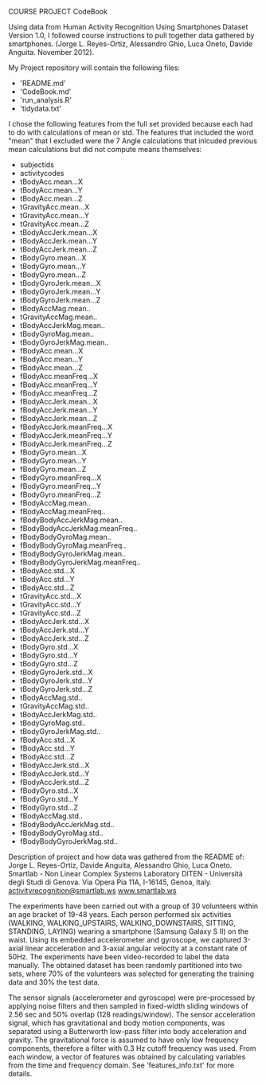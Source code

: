 COURSE PROJECT CodeBook 

Using data from Human Activity Recognition Using Smartphones Dataset Version 1.0, I followed course instructions to pull together data gathered by smartphones. (Jorge L. Reyes-Ortiz, Alessandro Ghio, Luca Oneto, Davide Anguita. November 2012).

My Project repository will contain the following files:
- 'README.md'
- 'CodeBook.md'
- 'run_analysis.R'
- 'tidydata.txt'

I chose the following features from the full set provided because each had to do with calculations of mean or std. The features that included the word "mean" that I excluded were the 7 Angle calculations that inlcuded previous mean calculations but did not compute means themselves:
- subjectids
-	activitycodes
-	tBodyAcc.mean...X
-	tBodyAcc.mean...Y
-	tBodyAcc.mean...Z
-	tGravityAcc.mean...X
-	tGravityAcc.mean...Y
-	tGravityAcc.mean...Z
-	tBodyAccJerk.mean...X
-	tBodyAccJerk.mean...Y
-	tBodyAccJerk.mean...Z
-	tBodyGyro.mean...X
-	tBodyGyro.mean...Y
-	tBodyGyro.mean...Z
-	tBodyGyroJerk.mean...X
-	tBodyGyroJerk.mean...Y
-	tBodyGyroJerk.mean...Z
- tBodyAccMag.mean..
-	tGravityAccMag.mean..
-	tBodyAccJerkMag.mean..
-	tBodyGyroMag.mean..
-	tBodyGyroJerkMag.mean..
-	fBodyAcc.mean...X
-	fBodyAcc.mean...Y
-	fBodyAcc.mean...Z
-	fBodyAcc.meanFreq...X
-	fBodyAcc.meanFreq...Y
-	fBodyAcc.meanFreq...Z
-	fBodyAccJerk.mean...X
-	fBodyAccJerk.mean...Y
-	fBodyAccJerk.mean...Z
- fBodyAccJerk.meanFreq...X
- fBodyAccJerk.meanFreq...Y
-	fBodyAccJerk.meanFreq...Z
-	fBodyGyro.mean...X
-	fBodyGyro.mean...Y
-	fBodyGyro.mean...Z
-	fBodyGyro.meanFreq...X
-	fBodyGyro.meanFreq...Y
-	fBodyGyro.meanFreq...Z
-	fBodyAccMag.mean..
-	fBodyAccMag.meanFreq..
-	fBodyBodyAccJerkMag.mean..
-	fBodyBodyAccJerkMag.meanFreq..
-	fBodyBodyGyroMag.mean..
-	fBodyBodyGyroMag.meanFreq..
-	fBodyBodyGyroJerkMag.mean..
-	fBodyBodyGyroJerkMag.meanFreq..
-	tBodyAcc.std...X
-	tBodyAcc.std...Y
-	tBodyAcc.std...Z
-	tGravityAcc.std...X
-	tGravityAcc.std...Y
-	tGravityAcc.std...Z
-	tBodyAccJerk.std...X
-	tBodyAccJerk.std...Y
-	tBodyAccJerk.std...Z
-	tBodyGyro.std...X
-	tBodyGyro.std...Y
-	tBodyGyro.std...Z
-	tBodyGyroJerk.std...X
-	tBodyGyroJerk.std...Y
-	tBodyGyroJerk.std...Z
-	tBodyAccMag.std..
-	tGravityAccMag.std..
-	tBodyAccJerkMag.std..
-	tBodyGyroMag.std..
-	tBodyGyroJerkMag.std..
-	fBodyAcc.std...X
-	fBodyAcc.std...Y
-	fBodyAcc.std...Z
-	fBodyAccJerk.std...X
-	fBodyAccJerk.std...Y
-	fBodyAccJerk.std...Z
-	fBodyGyro.std...X
-	fBodyGyro.std...Y
-	fBodyGyro.std...Z
- fBodyAccMag.std..
- fBodyBodyAccJerkMag.std..
- fBodyBodyGyroMag.std..
- fBodyBodyGyroJerkMag.std..

Description of project and how data was gathered from the README of:
Jorge L. Reyes-Ortiz, Davide Anguita, Alessandro Ghio, Luca Oneto.
Smartlab - Non Linear Complex Systems Laboratory
DITEN - Università degli Studi di Genova.
Via Opera Pia 11A, I-16145, Genoa, Italy.
activityrecognition@smartlab.ws
www.smartlab.ws

The experiments have been carried out with a group of 30 volunteers within an age bracket of 19-48 years. Each person performed six activities (WALKING, WALKING_UPSTAIRS, WALKING_DOWNSTAIRS, SITTING, STANDING, LAYING) wearing a smartphone (Samsung Galaxy S II) on the waist. Using its embedded accelerometer and gyroscope, we captured 3-axial linear acceleration and 3-axial angular velocity at a constant rate of 50Hz. The experiments have been video-recorded to label the data manually. The obtained dataset has been randomly partitioned into two sets, where 70% of the volunteers was selected for generating the training data and 30% the test data. 

The sensor signals (accelerometer and gyroscope) were pre-processed by applying noise filters and then sampled in fixed-width sliding windows of 2.56 sec and 50% overlap (128 readings/window). The sensor acceleration signal, which has gravitational and body motion components, was separated using a Butterworth low-pass filter into body acceleration and gravity. The gravitational force is assumed to have only low frequency components, therefore a filter with 0.3 Hz cutoff frequency was used. From each window, a vector of features was obtained by calculating variables from the time and frequency domain. See 'features_info.txt' for more details. 

